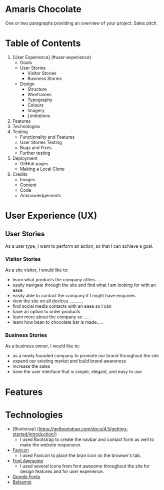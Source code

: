 # Amaris Chocolate
One or two paragraphs providing an overview of your project. Sales pitch.

# Table of Contents
1. [User Experience] (#user-experience)
    - Goals
    - User Stories
        - Visitor Stories
        - Business Stories
    - Design
        - Structure
        - Wireframes
        - Typography
        - Colours
        - Imagery
        - *Limitations*
2. Features
3. Technologies
4. Testing
    - Functionality and Features
    - User Stories Testing
    - Bugs and Fixes
    - Further testing
5. Deployment
    - GitHub pages
    - Making a Local Clone
6. Credits
    - Images
    - Content
    - Code
    - Acknowledgements

# User Experience (UX)
## User Stories
As a user type, I want to perform an action, so that I can achieve a goal.
### Visitor Stories
As a site visitor, I would like to:
- learn what products the company offers.....
- easily navigate through the site and find what I am looking for with an ease
- easily able to contact the company if I might have enquiries
- view the site on all devices ...........
- find social media contacts with an ease so I can 
- have an option to order products
- learn more about the company so .....
- learn how bean to chocolate bar is made.....

### Business Stories
As a business owner, I would like to:
- as a newly founded company to promote our brand throughout the site
- expand our existing market and build brand awareness
- increase the sales
- have the user interface that is simple, elegant, and easy to use

# Features

# Technologies

- [Bootstrap] (https://getbootstrap.com/docs/4.5/getting-started/introduction/)
    - I used Bootstrap to create the navbar and contact form as well to make the website responsive.
- [Favicon](https://favicon.io/favicon-converter/)
    - I used Favicon to place the bran icon on the browser's tab.
- [Font Awesome](https://fontawesome.com/)
    - I used several icons from font awesome throughout the site for design features and for user experience.
- [Google Fonts]()                             
- [Balsamiq](https://balsamiq.com/)

